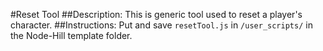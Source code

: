 #Reset Tool 
##Description:
This is generic tool used to reset a player's character.
##Instructions:
Put and save `resetTool.js` in `/user_scripts/` in the Node-Hill template folder.
